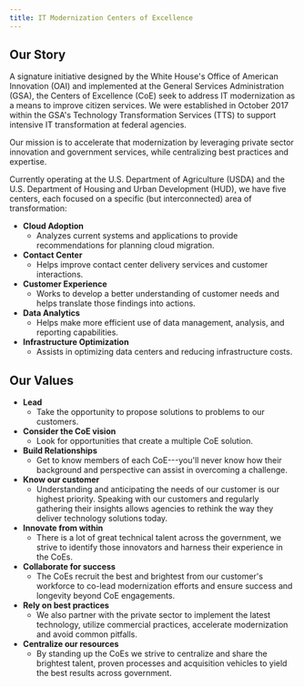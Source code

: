 ```yaml
---
title: IT Modernization Centers of Excellence
---
```


## Our Story

A signature initiative designed by the White House's Office of American
Innovation (OAI) and implemented at the General Services Administration
(GSA), the Centers of Excellence (CoE) seek to address IT modernization
as a means to improve citizen services. We were established in October
2017 within the GSA's Technology Transformation Services (TTS) to
support intensive IT transformation at federal agencies.

Our mission is to accelerate that modernization by leveraging private
sector innovation and government services, while centralizing best
practices and expertise.

Currently operating at the U.S. Department of Agriculture (USDA) and the
U.S. Department of Housing and Urban Development (HUD), we have five
centers, each focused on a specific (but interconnected) area of
transformation:

-   **Cloud Adoption**
    -   Analyzes current systems and applications to provide recommendations for planning cloud migration.
-   **Contact Center**
    -   Helps improve contact center delivery services and customer interactions.
-   **Customer Experience**
    -   Works to develop a better understanding of customer needs and helps translate those findings into actions.
-   **Data Analytics**
    -   Helps make more efficient use of data management, analysis, and reporting capabilities.
-   **Infrastructure Optimization**
    -   Assists in optimizing data centers and reducing infrastructure costs.

## Our Values

-   **Lead**
    -  Take the opportunity to propose solutions to problems to our customers.
-   **Consider the CoE vision**
    -   Look for opportunities that create a multiple CoE solution.
-   **Build Relationships**
    -   Get to know members of each CoE---you'll never know how their background and perspective can assist in overcoming a challenge.
-   **Know our customer**
    -   Understanding and anticipating the needs of our customer is our highest priority. Speaking with our customers and regularly gathering their insights allows agencies to rethink the way they deliver technology solutions today.
-   **Innovate from within**
    -   There is a lot of great technical talent across the government, we strive to identify those innovators and harness their experience in the CoEs.
-   **Collaborate for success**
    -   The CoEs recruit the best and brightest from our customer's workforce to co-lead modernization efforts and ensure success and longevity beyond CoE engagements.
-   **Rely on best practices**
    -   We also partner with the private sector to implement the latest technology, utilize commercial practices, accelerate modernization and avoid common pitfalls.
-   **Centralize our resources**
    -    By standing up the CoEs we strive to centralize and share the brightest talent, proven processes and acquisition vehicles to yield the best results across government.
